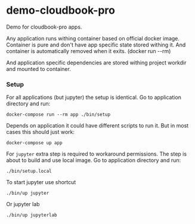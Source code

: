 # demo-cloudbook-pro
Demo for cloudbook-pro apps.

Any application runs withing container based on official docker image.
Container is pure and don't have app specific state stored withing it.
And container is automatically removed when it exits. (docker run --rm)

And application specific dependencies are stored withing project workdir and
mounted to container.

### Setup
For all applications (but jupyter) the setup is identical.
Go to application directory and run:
```
docker-compose run --rm app ./bin/setup
```

Depends on application it could have different scripts to run it.
But in most cases this should just work:
```
docker-compose up app
```

For `jupyter` extra step is required to workaround permissions.
The step is about to build and use local image.
Go to application directory and run:
```
./bin/setup.local
```

To start jupyter use shortcut
```
./bin/up jupyter
```
Or jupyter lab
```
./bin/up jupyterlab
```

